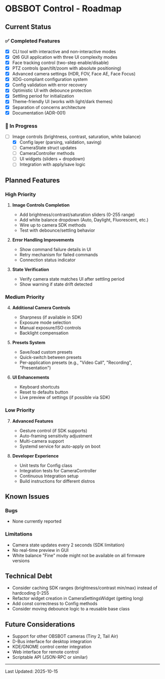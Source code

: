 # OBSBOT Control - Roadmap

## Current Status

### ✅ Completed Features

- [x] CLI tool with interactive and non-interactive modes
- [x] Qt6 GUI application with three UI complexity modes
- [x] Face tracking control (two-step enable/disable)
- [x] PTZ controls (pan/tilt/zoom with absolute positioning)
- [x] Advanced camera settings (HDR, FOV, Face AE, Face Focus)
- [x] XDG-compliant configuration system
- [x] Config validation with error recovery
- [x] Optimistic UI with debounce protection
- [x] Settling period for initialization
- [x] Theme-friendly UI (works with light/dark themes)
- [x] Separation of concerns architecture
- [x] Documentation (ADR-001)

### 🚧 In Progress

- [ ] Image controls (brightness, contrast, saturation, white balance)
  - [x] Config layer (parsing, validation, saving)
  - [ ] CameraState struct updates
  - [ ] CameraController methods
  - [ ] UI widgets (sliders + dropdown)
  - [ ] Integration with apply/save logic

## Planned Features

### High Priority

1. **Image Controls Completion**
   - Add brightness/contrast/saturation sliders (0-255 range)
   - Add white balance dropdown (Auto, Daylight, Fluorescent, etc.)
   - Wire up to camera SDK methods
   - Test with debounce/settling behavior

2. **Error Handling Improvements**
   - Show command failure details in UI
   - Retry mechanism for failed commands
   - Connection status indicator

3. **State Verification**
   - Verify camera state matches UI after settling period
   - Show warning if state drift detected

### Medium Priority

4. **Additional Camera Controls**
   - Sharpness (if available in SDK)
   - Exposure mode selection
   - Manual exposure/ISO controls
   - Backlight compensation

5. **Presets System**
   - Save/load custom presets
   - Quick-switch between presets
   - Per-application presets (e.g., "Video Call", "Recording", "Presentation")

6. **UI Enhancements**
   - Keyboard shortcuts
   - Reset to defaults button
   - Live preview of settings (if possible via SDK)

### Low Priority

7. **Advanced Features**
   - Gesture control (if SDK supports)
   - Auto-framing sensitivity adjustment
   - Multi-camera support
   - Systemd service for auto-apply on boot

8. **Developer Experience**
   - Unit tests for Config class
   - Integration tests for CameraController
   - Continuous Integration setup
   - Build instructions for different distros

## Known Issues

### Bugs

- None currently reported

### Limitations

- Camera state updates every 2 seconds (SDK limitation)
- No real-time preview in GUI
- White balance "Fine" mode might not be available on all firmware versions

## Technical Debt

- Consider caching SDK ranges (brightness/contrast min/max) instead of hardcoding 0-255
- Refactor widget creation in CameraSettingsWidget (getting long)
- Add const correctness to Config methods
- Consider moving debounce logic to a reusable base class

## Future Considerations

- Support for other OBSBOT cameras (Tiny 2, Tail Air)
- D-Bus interface for desktop integration
- KDE/GNOME control center integration
- Web interface for remote control
- Scriptable API (JSON-RPC or similar)

---

Last Updated: 2025-10-15
